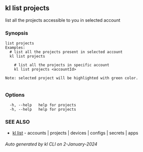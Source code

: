 ## kl list projects

list all the projects accessible to you in selected account

### Synopsis

```
list projects
Examples:
  # list all the projects present in selected account
  kl list projects

	# list all the projects in specific account 
	kl list projects <accountId>

Note: selected project will be highlighted with green color.
  
```

### Options

```
  -h, --help   help for projects
  -h, --help   help for projects
```

### SEE ALSO

* [kl list](kl_list.md)  - accounts | projects | devices | configs | secrets | apps

###### Auto generated by kl CLI on 2-January-2024
